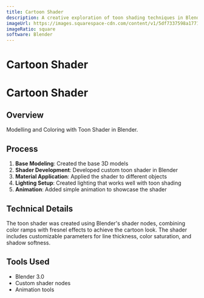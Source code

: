 ```yaml
---
title: Cartoon Shader
description: A creative exploration of toon shading techniques in Blender, showcasing custom shader development for stylized 3D models.
imageUrl: https://images.squarespace-cdn.com/content/v1/5df7337598a1771a4a73ef26/a0fc2f8f-c051-45b2-be66-1af75ae39598/Wnad+Demo+GIF.gif?format=2500w
imageRatio: square
software: Blender
---
```


# Cartoon Shader

# Cartoon Shader

## Overview
Modelling and Coloring with Toon Shader in Blender.

## Process
1. **Base Modeling**: Created the base 3D models
2. **Shader Development**: Developed custom toon shader in Blender
3. **Material Application**: Applied the shader to different objects
4. **Lighting Setup**: Created lighting that works well with toon shading
5. **Animation**: Added simple animation to showcase the shader

## Technical Details
The toon shader was created using Blender's shader nodes, combining color ramps with fresnel effects to achieve the cartoon look. The shader includes customizable parameters for line thickness, color saturation, and shadow softness.

## Tools Used
- Blender 3.0
- Custom shader nodes
- Animation tools

